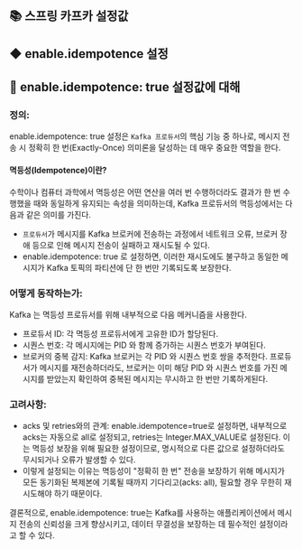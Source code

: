 ## 📚 스프링 카프카 설정값
##  ◆ enable.idempotence 설정
## 📌 enable.idempotence: true 설정값에 대해
### 정의:
enable.idempotence: true 설정은 ```Kafka 프로듀서```의 핵심 기능 중 하나로,
메시지 전송 시 정확히 한 번(Exactly-Once) 의미론을 달성하는 데 매우 중요한 역할을 한다.

#### 멱등성(Idempotence)이란?
수학이나 컴퓨터 과학에서 멱등성은 어떤 연산을 여러 번 수행하더라도 결과가 한 번 수행했을 때와
동일하게 유지되는 속성을 의미하는데, Kafka 프로듀서의 멱등성에서는 다음과 같은 의미를 가진다.
- ```프로듀서```가 메시지를 Kafka 브로커에 전송하는 과정에서 네트워크 오류, 브로커 장애 등으로 인해 메시지 전송이 실패하고 재시도될 수 있다.
- enable.idempotence: true 로 설정하면, 이러한 재시도에도 불구하고 동일한 메시지가 Kafka 토픽의 파티션에 단 한 번만 기록되도록 보장한다.

### 어떻게 동작하는가:
Kafka 는 멱등성 프로듀서를 위해 내부적으로 다음 메커니즘을 사용한다.
- 프로듀서 ID: 각 멱등성 프로듀서에게 고유한 ID가 할당된다.
- 시퀀스 번호: 각 메시지에는 PID 와 함께 증가하는 시퀀스 번호가 부여된다.
- 브로커의 중복 감지: Kafka 브로커는 각 PID 와 시퀀스 번호 쌍을 추적한다. 프로듀서가 메시지를 재전송하더라도,
브로커는 이미 해당 PID 와 시퀀스 번호를 가진 메시지를 받았는지 확인하여 중복된 메시지는 무시하고 한 번만 기록하게된다.

### 고려사항:
- acks 및 retries와의 관계: enable.idempotence=true로 설정하면, 내부적으로 acks는 자동으로 all로 설정되고, retries는 
Integer.MAX_VALUE로 설정된다. 이는 멱등성 보장을 위해 필요한 설정이므로, 명시적으로 다른 값으로 설정하더라도 무시되거나 오류가 발생할 수 있다.
- 이렇게 설정되는 이유는 멱등성이 "정확히 한 번" 전송을 보장하기 위해 메시지가 모든 동기화된 복제본에 기록될 때까지 기다리고(acks: all),
필요할 경우 무한히 재시도해야 하기 때문이다.

결론적으로, enable.idempotence: true는 Kafka를 사용하는 애플리케이션에서 메시지 전송의 신뢰성을 크게 향상시키고,
데이터 무결성을 보장하는 데 필수적인 설정이라고 할 수 있다.






